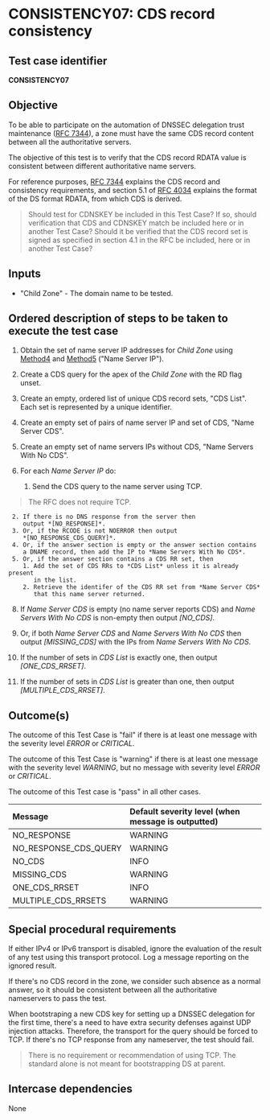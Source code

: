 # CONSISTENCY07: CDS record consistency

## Test case identifier

**CONSISTENCY07**

## Objective

To be able to participate on the automation of DNSSEC delegation trust
maintenance ([RFC 7344]), a zone must have the same CDS record content
between all the authoritative servers.

The objective of this test is to verify that the CDS record RDATA value
is consistent between different authoritative name servers.

For reference purposes, [RFC 7344] explains the CDS record and consistency 
requirements, and section 5.1 of [RFC 4034] explains the format
of the DS format RDATA, from which CDS is derived.

>
> Should test for CDNSKEY be included in this Test Case?
> If so, should verification that CDS and CDNSKEY match be included here
> or in another Test Case?
> Should it be verified that the CDS record set is signed as specified
> in section 4.1 in the RFC be included, here or in another Test Case?
>

## Inputs

* "Child Zone" - The domain name to be tested.

## Ordered description of steps to be taken to execute the test case

1. Obtain the set of name server IP addresses for *Child Zone* using 
   [Method4] and [Method5] ("Name Server IP").

3. Create a CDS query for the apex of the *Child Zone* with the RD
   flag unset.

4. Create an empty, ordered list of unique CDS record sets, 
   "CDS List". Each set is represented by a unique identifier.

5. Create an empty set of pairs of name server IP and set of CDS, 
   "Name Server CDS".

6. Create an empty set of name servers IPs without CDS, "Name Servers 
   With No CDS".

7. For each *Name Server IP* do:

     1. Send the CDS query to the name server using TCP.

> The RFC does not require TCP.

     2. If there is no DNS response from the server then
        output *[NO_RESPONSE]*.
     3. Or, if the RCODE is not NOERROR then output 
        *[NO_RESPONSE_CDS_QUERY]*.
     4. Or, if the answer section is empty or the answer section contains
        a DNAME record, then add the IP to *Name Servers With No CDS*.
     5. Or, if the answer section contains a CDS RR set, then
        1. Add the set of CDS RRs to *CDS List* unless it is already present
           in the list.
        2. Retrieve the identifer of the CDS RR set from *Name Server CDS*
           that this name server returned.

8. If *Name Server CDS* is empty (no name server reports CDS) and
   *Name Servers With No CDS* is non-empty then output *[NO_CDS]*.

9. Or, if both *Name Server CDS* and *Name Servers With No CDS* then
   output *[MISSING_CDS]* with the IPs from *Name Servers With No CDS*.

10. If the number of sets in *CDS List* is exactly one, then output
    *[ONE_CDS_RRSET]*.

11. If the number of sets in *CDS List* is greater than one, then output
    *[MULTIPLE_CDS_RRSET]*.

## Outcome(s)

The outcome of this Test Case is "fail" if there is at least one message
with the severity level *ERROR* or *CRITICAL*.

The outcome of this Test Case is "warning" if there is at least one message
with the severity level *WARNING*, but no message with severity level
*ERROR* or *CRITICAL*.

The outcome of this Test case is "pass" in all other cases.

Message                           | Default severity level (when message is outputted)
:---------------------------------|:-----------------------------------
NO_RESPONSE                       | WARNING
NO_RESPONSE_CDS_QUERY             | WARNING
NO_CDS                            | INFO
MISSING_CDS                       | WARNING
ONE_CDS_RRSET                     | INFO
MULTIPLE_CDS_RRSETS               | WARNING


## Special procedural requirements	

If either IPv4 or IPv6 transport is disabled, ignore the evaluation of the
result of any test using this transport protocol. Log a message reporting
on the ignored result.

If there's no CDS record in the zone, we consider such absence as a normal
answer, so it should be consistent between all the authoritative
nameservers to pass the test.

When bootstraping a new CDS key for setting up a DNSSEC delegation for
the first time, there's a need to have extra security defenses against
UDP injection attacks. Therefore, the transport for the query should be
forced to TCP. If there's no TCP response from any nameserver, the test
should fail.

> There is no requirement or recommendation of using TCP. The standard alone
> is not meant for bootstrapping DS at parent.

## Intercase dependencies

None

[RFC 7344]: https://tools.ietf.org/html/rfc7344
[RFC 4034]: https://tools.ietf.org/html/rfc4034
[Method4]: ../Methods.md#method-4-obtain-glue-address-records-from-parent
[Method5]: ../Methods.md#method-5-obtain-the-name-server-address-records-from-child




